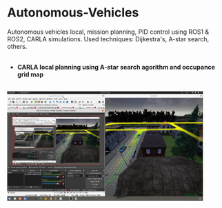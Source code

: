 # Autonomous-Vehicles
Autonomous vehicles local, mission planning, PID control using ROS1 & ROS2, CARLA simulations.
Used techniques: Dijkestra's, A-star search, others.<br /><br />

* **CARLA local planning using A-star search agorithm and occupance grid map**  <br /><br />     
                                                              
<img src="https://github.com/MarawanAzmy/Autonomous-Vehicles/blob/main/A_Star_local_Planning.PNG" width=90% height=90%>